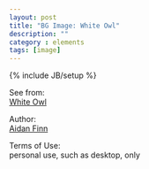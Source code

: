 ```yaml
---
layout: post
title: "BG Image: White Owl"
description: ""
category : elements
tags: [image]
---
```

{% include JB/setup %}

See from:  
[White Owl](http://www.hdwallpapers.in/white_owl_2-wallpapers.html)

Author:  
[Aidan Finn](http://www.aidanfinnphoto.com/contact.html)

Terms of Use:  
personal use, such as desktop, only